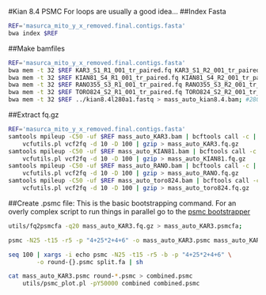 #Kian 8.4 PSMC
For loops are usually a good idea...
##Index Fasta
```bash
REF='masurca_mito_y_x_removed.final.contigs.fasta'
bwa index $REF
```
##Make bamfiles
```bash
REF='masurca_mito_y_x_removed.final.contigs.fasta'
bwa mem -t 32 $REF KAR3_S1_R1_001_tr_paired.fq KAR3_S1_R2_001_tr_paired.fq > mass_auto_KAR3.bam;
bwa mem -t 32 $REF KIAN81_S4_R1_001_tr_paired.fq KIAN81_S4_R2_001_tr_paired.fq > mass_auto_KIAN81.bam;
bwa mem -t 32 $REF RANO355_S3_R1_001_tr_paired.fq RANO355_S3_R2_001_tr_paired.fq > mass_auto_RANO.bam;
bwa mem -t 32 $REF TORO824_S2_R1_001_tr_paired.fq TORO824_S2_R2_001_tr_paired.fq > mass_auto_toro824.bam;
bwa mem -t 32 $REF ../kian8.4l280a1.fastq > mass_auto_kian8.4.bam; #280 insert length
```
##Extract fq.gz
```bash
REF='masurca_mito_y_x_removed.final.contigs.fasta'
samtools mpileup -C50 -uf $REF mass_auto_KAR3.bam | bcftools call -c | \
	vcfutils.pl vcf2fq -d 10 -D 100 | gzip > mass_auto_KAR3.fq.gz
samtools mpileup -C50 -uf $REF mass_auto_KIAN81.bam | bcftools call -c | \
	vcfutils.pl vcf2fq -d 10 -D 100 | gzip > mass_auto_KIAN81.fq.gz
samtools mpileup -C50 -uf $REF mass_auto_RANO.bam | bcftools call -c | \
	vcfutils.pl vcf2fq -d 10 -D 100 | gzip > mass_auto_RANO.fq.gz
samtools mpileup -C50 -uf $REF mass_auto_toro824.bam | bcftools call -c | \
	vcfutils.pl vcf2fq -d 10 -D 100 | gzip > mass_auto_toro824.fq.gz
```

##Create .psmc file:
This is the basic bootstrapping command.  For an overly complex script to run things in parallel go to the [psmc bootstrapper](../bin/bootstrap_psmc.py)

```bash
utils/fq2psmcfa -q20 mass_auto_KAR3.fq.gz > mass_auto_KAR3.psmcfa;

psmc -N25 -t15 -r5 -p "4+25*2+4+6" -o mass_auto_KAR3.psmc mass_auto_KAR3.psmcfa;

seq 100 | xargs -i echo psmc -N25 -t15 -r5 -b -p "4+25*2+4+6" \
	    -o round-{}.psmc split.fa | sh

cat mass_auto_KAR3.psmc round-*.psmc > combined.psmc
	utils/psmc_plot.pl -pY50000 combined combined.psmc

```
